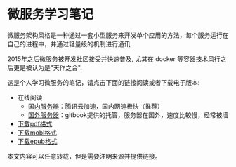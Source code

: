 # 微服务学习笔记

微服务架构风格是一种通过一套小型服务来开发单个应用的方法，每个服务运行在自己的进程中，并通过轻量级的机制进行通讯.

2015年之后微服务被开发社区接受并快速普及, 尤其在 docker 等容器技术风行之后更是被认为是"天作之合".

这是个人学习微服务的笔记，请点击下面的链接阅读或者下载电子版本:

- 在线阅读
	- [国内服务器][qcloud]：腾讯云加速，国内网速极快（推荐）
	- [国外服务器][gitbook]：gitbook提供的托管，服务器在国外，速度比较慢，经常被墙
- [下载pdf格式][pdf]
- [下载mobi格式][mobi]
- [下载epub格式][epub]

本文内容可以任意转载，但是需要注明来源并提供链接。

[gitbook]: https://skyao.gitbooks.io/learning-microservice/
[qcloud]: http://skyao.io/learning-microservice/
[pdf]: https://www.gitbook.com/download/pdf/book/skyao/learning-microservice
[mobi]: https://www.gitbook.com/download/mobi/book/skyao/learning-microservice
[epub]: https://www.gitbook.com/download/epub/book/skyao/learning-microservice


